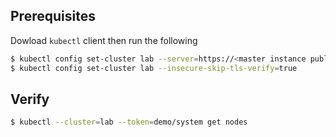 ## Prerequisites

Dowload `kubectl` client then run the following

```bash
$ kubectl config set-cluster lab --server=https://<master instance public ip>:6443
$ kubectl config set-cluster lab --insecure-skip-tls-verify=true
```

## Verify

```bash
$ kubectl --cluster=lab --token=demo/system get nodes
```